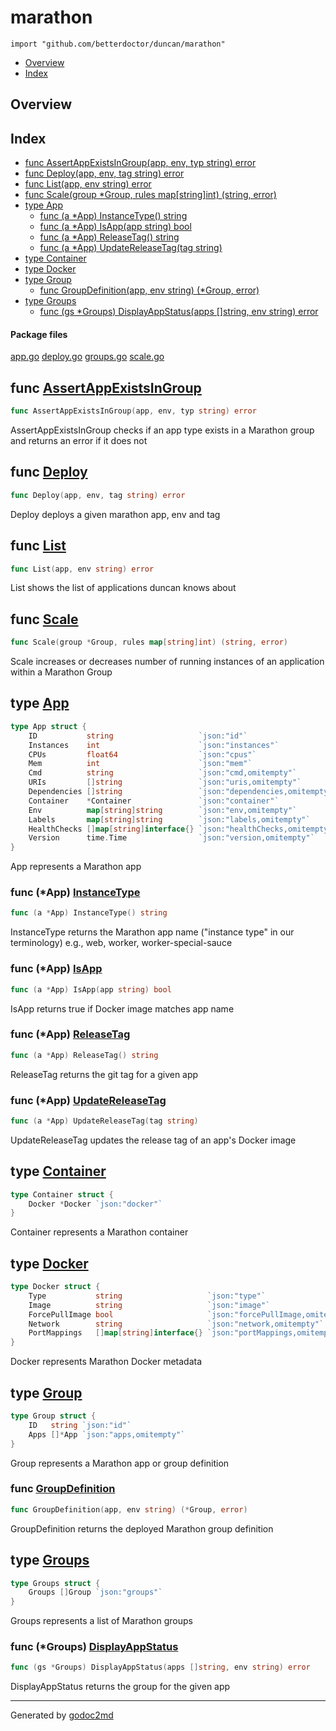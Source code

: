 

# marathon
`import "github.com/betterdoctor/duncan/marathon"`

* [Overview](#pkg-overview)
* [Index](#pkg-index)

## <a name="pkg-overview">Overview</a>



## <a name="pkg-index">Index</a>
* [func AssertAppExistsInGroup(app, env, typ string) error](#AssertAppExistsInGroup)
* [func Deploy(app, env, tag string) error](#Deploy)
* [func List(app, env string) error](#List)
* [func Scale(group *Group, rules map[string]int) (string, error)](#Scale)
* [type App](#App)
  * [func (a *App) InstanceType() string](#App.InstanceType)
  * [func (a *App) IsApp(app string) bool](#App.IsApp)
  * [func (a *App) ReleaseTag() string](#App.ReleaseTag)
  * [func (a *App) UpdateReleaseTag(tag string)](#App.UpdateReleaseTag)
* [type Container](#Container)
* [type Docker](#Docker)
* [type Group](#Group)
  * [func GroupDefinition(app, env string) (*Group, error)](#GroupDefinition)
* [type Groups](#Groups)
  * [func (gs *Groups) DisplayAppStatus(apps []string, env string) error](#Groups.DisplayAppStatus)


#### <a name="pkg-files">Package files</a>
[app.go](/src/github.com/betterdoctor/duncan/marathon/app.go) [deploy.go](/src/github.com/betterdoctor/duncan/marathon/deploy.go) [groups.go](/src/github.com/betterdoctor/duncan/marathon/groups.go) [scale.go](/src/github.com/betterdoctor/duncan/marathon/scale.go) 





## <a name="AssertAppExistsInGroup">func</a> [AssertAppExistsInGroup](/src/target/groups.go?s=2571:2626#L91)
``` go
func AssertAppExistsInGroup(app, env, typ string) error
```
AssertAppExistsInGroup checks if an app type exists in a Marathon group
and returns an error if it does not



## <a name="Deploy">func</a> [Deploy](/src/target/deploy.go?s=186:225#L4)
``` go
func Deploy(app, env, tag string) error
```
Deploy deploys a given marathon app, env and tag



## <a name="List">func</a> [List](/src/target/groups.go?s=2932:2964#L108)
``` go
func List(app, env string) error
```
List shows the list of applications duncan knows about



## <a name="Scale">func</a> [Scale](/src/target/scale.go?s=180:242#L2)
``` go
func Scale(group *Group, rules map[string]int) (string, error)
```
Scale increases or decreases number of running instances of
an application within a Marathon Group




## <a name="App">type</a> [App](/src/target/app.go?s=126:877#L3)
``` go
type App struct {
    ID           string                   `json:"id"`
    Instances    int                      `json:"instances"`
    CPUs         float64                  `json:"cpus"`
    Mem          int                      `json:"mem"`
    Cmd          string                   `json:"cmd,omitempty"`
    URIs         []string                 `json:"uris,omitempty"`
    Dependencies []string                 `json:"dependencies,omitempty"`
    Container    *Container               `json:"container"`
    Env          map[string]string        `json:"env,omitempty"`
    Labels       map[string]string        `json:"labels,omitempty"`
    HealthChecks []map[string]interface{} `json:"healthChecks,omitempty"`
    Version      time.Time                `json:"version,omitempty"`
}
```
App represents a Marathon app










### <a name="App.InstanceType">func</a> (\*App) [InstanceType](/src/target/app.go?s=1005:1040#L20)
``` go
func (a *App) InstanceType() string
```
InstanceType returns the Marathon app name ("instance type" in our terminology)
e.g., web, worker, worker-special-sauce




### <a name="App.IsApp">func</a> (\*App) [IsApp](/src/target/app.go?s=1633:1669#L45)
``` go
func (a *App) IsApp(app string) bool
```
IsApp returns true if Docker image matches app name




### <a name="App.ReleaseTag">func</a> (\*App) [ReleaseTag](/src/target/app.go?s=1190:1223#L30)
``` go
func (a *App) ReleaseTag() string
```
ReleaseTag returns the git tag for a given app




### <a name="App.UpdateReleaseTag">func</a> (\*App) [UpdateReleaseTag](/src/target/app.go?s=1404:1446#L39)
``` go
func (a *App) UpdateReleaseTag(tag string)
```
UpdateReleaseTag updates the release tag of an app's Docker image




## <a name="Container">type</a> [Container](/src/target/app.go?s=1869:1926#L51)
``` go
type Container struct {
    Docker *Docker `json:"docker"`
}
```
Container represents a Marathon container










## <a name="Docker">type</a> [Docker](/src/target/app.go?s=1974:2323#L56)
``` go
type Docker struct {
    Type           string                   `json:"type"`
    Image          string                   `json:"image"`
    ForcePullImage bool                     `json:"forcePullImage,omitempty"`
    Network        string                   `json:"network,omitempty"`
    PortMappings   []map[string]interface{} `json:"portMappings,omitempty"`
}
```
Docker represents Marathon Docker metadata










## <a name="Group">type</a> [Group](/src/target/groups.go?s=1841:1924#L65)
``` go
type Group struct {
    ID   string `json:"id"`
    Apps []*App `json:"apps,omitempty"`
}
```
Group represents a Marathon app or group definition







### <a name="GroupDefinition">func</a> [GroupDefinition](/src/target/groups.go?s=1992:2045#L71)
``` go
func GroupDefinition(app, env string) (*Group, error)
```
GroupDefinition returns the deployed Marathon group definition





## <a name="Groups">type</a> [Groups](/src/target/groups.go?s=289:343#L9)
``` go
type Groups struct {
    Groups []Group `json:"groups"`
}
```
Groups represents a list of Marathon groups










### <a name="Groups.DisplayAppStatus">func</a> (\*Groups) [DisplayAppStatus](/src/target/groups.go?s=401:468#L14)
``` go
func (gs *Groups) DisplayAppStatus(apps []string, env string) error
```
DisplayAppStatus returns the group for the given app








- - -
Generated by [godoc2md](http://godoc.org/github.com/davecheney/godoc2md)
